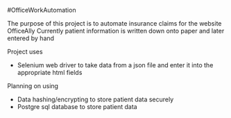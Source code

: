 #OfficeWorkAutomation

The purpose of this project is to automate insurance claims for the website OfficeAlly
Currently patient information is written down onto paper and later entered by hand

Project uses
- Selenium web driver to take data from a json file and enter it into the appropriate html fields

Planning on using
- Data hashing/encrypting to store patient data securely 
- Postgre sql database to store patient data
